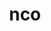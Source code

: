 ---
title: "nco"
layout: cache
categories: [package, develop]
meta: {"versions": ["5.1.9", "5.2.4"], "compilers": ["cce@=15.0.1", "gcc@=10.3.0", "gcc@=11.4.0", "gcc@=9.4.0", "oneapi@=2024.0.0"], "oss": ["rhel8", "sle_hpc15", "ubuntu20.04", "ubuntu22.04"], "platforms": ["linux"], "targets": ["neoverse_v1", "neoverse_v2", "ppc64le", "x86_64_v3", "x86_64_v4", "zen4"], "stacks": ["e4s", "e4s-cray-rhel", "e4s-cray-sles", "e4s-neoverse-v2", "e4s-neoverse_v1", "e4s-oneapi", "e4s-power", "root"], "num_specs": 45, "num_specs_by_stack": {"e4s-cray-rhel": 4, "root": 45, "e4s-cray-sles": 4, "e4s-power": 8, "e4s-neoverse_v1": 7, "e4s-neoverse-v2": 8, "e4s": 7, "e4s-oneapi": 7}}
spec_details: [{"hash": "5a7r3prdq5bq5zu6lqh6icpm2x4qpltt", "compiler": "cce@=15.0.1", "versions": ["5.1.9"], "os": "rhel8", "platform": "linux", "target": "zen4", "variants": ["build_system=autotools", "~doc"], "stacks": ["e4s-cray-rhel", "root"], "size": "-", "tarball": "https://binaries.spack.io/develop/build_cache/linux-rhel8-zen4/cce-15.0.1/nco-5.1.9/linux-rhel8-zen4-cce-15.0.1-nco-5.1.9-5a7r3prdq5bq5zu6lqh6icpm2x4qpltt.spack"}, {"hash": "yuri6bzqau6xdmgrqt6h433j5jjgdkwi", "compiler": "cce@=15.0.1", "versions": ["5.2.4"], "os": "rhel8", "platform": "linux", "target": "zen4", "variants": ["build_system=autotools", "~doc"], "stacks": ["e4s-cray-rhel", "root"], "size": "-", "tarball": "https://binaries.spack.io/develop/build_cache/linux-rhel8-zen4/cce-15.0.1/nco-5.2.4/linux-rhel8-zen4-cce-15.0.1-nco-5.2.4-yuri6bzqau6xdmgrqt6h433j5jjgdkwi.spack"}, {"hash": "wqboinzfgxxpf67oqkxcj5islauzw5zz", "compiler": "cce@=15.0.1", "versions": ["5.1.9"], "os": "rhel8", "platform": "linux", "target": "zen4", "variants": ["build_system=autotools", "~doc"], "stacks": ["e4s-cray-rhel", "root"], "size": "-", "tarball": "https://binaries.spack.io/develop/build_cache/linux-rhel8-zen4/cce-15.0.1/nco-5.1.9/linux-rhel8-zen4-cce-15.0.1-nco-5.1.9-wqboinzfgxxpf67oqkxcj5islauzw5zz.spack"}, {"hash": "flqzuo5bq2sa2pbz4j56vtu2gwhbawsx", "compiler": "cce@=15.0.1", "versions": ["5.1.9"], "os": "rhel8", "platform": "linux", "target": "zen4", "variants": ["build_system=autotools", "~doc"], "stacks": ["e4s-cray-rhel", "root"], "size": "-", "tarball": "https://binaries.spack.io/develop/build_cache/linux-rhel8-zen4/cce-15.0.1/nco-5.1.9/linux-rhel8-zen4-cce-15.0.1-nco-5.1.9-flqzuo5bq2sa2pbz4j56vtu2gwhbawsx.spack"}, {"hash": "mowkcovvwhcxcqbzltfxvnblncc5vh2r", "compiler": "gcc@=10.3.0", "versions": ["5.1.9"], "os": "sle_hpc15", "platform": "linux", "target": "x86_64_v4", "variants": ["build_system=autotools", "~doc"], "stacks": ["e4s-cray-sles", "root"], "size": "-", "tarball": "https://binaries.spack.io/develop/build_cache/linux-sle_hpc15-x86_64_v4/gcc-10.3.0/nco-5.1.9/linux-sle_hpc15-x86_64_v4-gcc-10.3.0-nco-5.1.9-mowkcovvwhcxcqbzltfxvnblncc5vh2r.spack"}, {"hash": "lzk2tb7tucmckwl365o2dzv4mhsonzf7", "compiler": "gcc@=10.3.0", "versions": ["5.1.9"], "os": "sle_hpc15", "platform": "linux", "target": "x86_64_v4", "variants": ["build_system=autotools", "~doc"], "stacks": ["e4s-cray-sles", "root"], "size": "-", "tarball": "https://binaries.spack.io/develop/build_cache/linux-sle_hpc15-x86_64_v4/gcc-10.3.0/nco-5.1.9/linux-sle_hpc15-x86_64_v4-gcc-10.3.0-nco-5.1.9-lzk2tb7tucmckwl365o2dzv4mhsonzf7.spack"}, {"hash": "526kypzitxuu7ljm3rp6o2t22tk3ojgd", "compiler": "gcc@=10.3.0", "versions": ["5.1.9"], "os": "sle_hpc15", "platform": "linux", "target": "x86_64_v4", "variants": ["build_system=autotools", "~doc"], "stacks": ["e4s-cray-sles", "root"], "size": "-", "tarball": "https://binaries.spack.io/develop/build_cache/linux-sle_hpc15-x86_64_v4/gcc-10.3.0/nco-5.1.9/linux-sle_hpc15-x86_64_v4-gcc-10.3.0-nco-5.1.9-526kypzitxuu7ljm3rp6o2t22tk3ojgd.spack"}, {"hash": "p55grywa7quwv4jsuv4d4n6lwtb7pps7", "compiler": "gcc@=10.3.0", "versions": ["5.2.4"], "os": "sle_hpc15", "platform": "linux", "target": "x86_64_v4", "variants": ["build_system=autotools", "~doc"], "stacks": ["e4s-cray-sles", "root"], "size": "-", "tarball": "https://binaries.spack.io/develop/build_cache/linux-sle_hpc15-x86_64_v4/gcc-10.3.0/nco-5.2.4/linux-sle_hpc15-x86_64_v4-gcc-10.3.0-nco-5.2.4-p55grywa7quwv4jsuv4d4n6lwtb7pps7.spack"}, {"hash": "fok6ax4k355ixxea7lajfuxnket7osyl", "compiler": "gcc@=9.4.0", "versions": ["5.2.4"], "os": "ubuntu20.04", "platform": "linux", "target": "ppc64le", "variants": ["build_system=autotools", "~doc"], "stacks": ["e4s-power", "root"], "size": "-", "tarball": "https://binaries.spack.io/develop/build_cache/linux-ubuntu20.04-ppc64le/gcc-9.4.0/nco-5.2.4/linux-ubuntu20.04-ppc64le-gcc-9.4.0-nco-5.2.4-fok6ax4k355ixxea7lajfuxnket7osyl.spack"}, {"hash": "wkmcbsde5rcll3lirqpkzjjvzocfgpxh", "compiler": "gcc@=9.4.0", "versions": ["5.1.9"], "os": "ubuntu20.04", "platform": "linux", "target": "ppc64le", "variants": ["build_system=autotools", "~doc"], "stacks": ["e4s-power", "root"], "size": "-", "tarball": "https://binaries.spack.io/develop/build_cache/linux-ubuntu20.04-ppc64le/gcc-9.4.0/nco-5.1.9/linux-ubuntu20.04-ppc64le-gcc-9.4.0-nco-5.1.9-wkmcbsde5rcll3lirqpkzjjvzocfgpxh.spack"}, {"hash": "ggomtcxjd4recqgwg2dpyljpj32zb3nn", "compiler": "gcc@=9.4.0", "versions": ["5.1.9"], "os": "ubuntu20.04", "platform": "linux", "target": "ppc64le", "variants": ["build_system=autotools", "~doc"], "stacks": ["e4s-power", "root"], "size": "-", "tarball": "https://binaries.spack.io/develop/build_cache/linux-ubuntu20.04-ppc64le/gcc-9.4.0/nco-5.1.9/linux-ubuntu20.04-ppc64le-gcc-9.4.0-nco-5.1.9-ggomtcxjd4recqgwg2dpyljpj32zb3nn.spack"}, {"hash": "n6jzxptvvjmnoapm4a32jr34e7lelp7z", "compiler": "gcc@=9.4.0", "versions": ["5.1.9"], "os": "ubuntu20.04", "platform": "linux", "target": "ppc64le", "variants": ["build_system=autotools", "~doc"], "stacks": ["e4s-power", "root"], "size": "-", "tarball": "https://binaries.spack.io/develop/build_cache/linux-ubuntu20.04-ppc64le/gcc-9.4.0/nco-5.1.9/linux-ubuntu20.04-ppc64le-gcc-9.4.0-nco-5.1.9-n6jzxptvvjmnoapm4a32jr34e7lelp7z.spack"}, {"hash": "o6w5ktbwfo6o3y3x6hl6jxcguu5hikap", "compiler": "gcc@=9.4.0", "versions": ["5.1.9"], "os": "ubuntu20.04", "platform": "linux", "target": "ppc64le", "variants": ["build_system=autotools", "~doc"], "stacks": ["e4s-power", "root"], "size": "-", "tarball": "https://binaries.spack.io/develop/build_cache/linux-ubuntu20.04-ppc64le/gcc-9.4.0/nco-5.1.9/linux-ubuntu20.04-ppc64le-gcc-9.4.0-nco-5.1.9-o6w5ktbwfo6o3y3x6hl6jxcguu5hikap.spack"}, {"hash": "jvytgjpmdsatpmvgkv5mcg6vesrfylob", "compiler": "gcc@=9.4.0", "versions": ["5.2.4"], "os": "ubuntu20.04", "platform": "linux", "target": "ppc64le", "variants": ["build_system=autotools", "~doc"], "stacks": ["e4s-power", "root"], "size": "-", "tarball": "https://binaries.spack.io/develop/build_cache/linux-ubuntu20.04-ppc64le/gcc-9.4.0/nco-5.2.4/linux-ubuntu20.04-ppc64le-gcc-9.4.0-nco-5.2.4-jvytgjpmdsatpmvgkv5mcg6vesrfylob.spack"}, {"hash": "hq6oc6oquemg7ls6x3azudysipe374zb", "compiler": "gcc@=9.4.0", "versions": ["5.1.9"], "os": "ubuntu20.04", "platform": "linux", "target": "ppc64le", "variants": ["build_system=autotools", "~doc"], "stacks": ["e4s-power", "root"], "size": "-", "tarball": "https://binaries.spack.io/develop/build_cache/linux-ubuntu20.04-ppc64le/gcc-9.4.0/nco-5.1.9/linux-ubuntu20.04-ppc64le-gcc-9.4.0-nco-5.1.9-hq6oc6oquemg7ls6x3azudysipe374zb.spack"}, {"hash": "mxyqhy37otshsiar5d25ko4w4c63isks", "compiler": "gcc@=9.4.0", "versions": ["5.2.4"], "os": "ubuntu20.04", "platform": "linux", "target": "ppc64le", "variants": ["build_system=autotools", "~doc"], "stacks": ["e4s-power", "root"], "size": "-", "tarball": "https://binaries.spack.io/develop/build_cache/linux-ubuntu20.04-ppc64le/gcc-9.4.0/nco-5.2.4/linux-ubuntu20.04-ppc64le-gcc-9.4.0-nco-5.2.4-mxyqhy37otshsiar5d25ko4w4c63isks.spack"}, {"hash": "jzcgzue7bg2ecdukaiykevvjbnxc6jxz", "compiler": "gcc@=11.4.0", "versions": ["5.1.9"], "os": "ubuntu22.04", "platform": "linux", "target": "neoverse_v1", "variants": ["build_system=autotools", "~doc"], "stacks": ["root", "e4s-neoverse_v1"], "size": "-", "tarball": "https://binaries.spack.io/develop/build_cache/linux-ubuntu22.04-neoverse_v1/gcc-11.4.0/nco-5.1.9/linux-ubuntu22.04-neoverse_v1-gcc-11.4.0-nco-5.1.9-jzcgzue7bg2ecdukaiykevvjbnxc6jxz.spack"}, {"hash": "a75nf4jruyfrzzaz3rpdi6sfl7ycheij", "compiler": "gcc@=11.4.0", "versions": ["5.1.9"], "os": "ubuntu22.04", "platform": "linux", "target": "neoverse_v1", "variants": ["build_system=autotools", "~doc"], "stacks": ["root", "e4s-neoverse_v1"], "size": "-", "tarball": "https://binaries.spack.io/develop/build_cache/linux-ubuntu22.04-neoverse_v1/gcc-11.4.0/nco-5.1.9/linux-ubuntu22.04-neoverse_v1-gcc-11.4.0-nco-5.1.9-a75nf4jruyfrzzaz3rpdi6sfl7ycheij.spack"}, {"hash": "lmcv2l57oscagwyjc3qc6lyvfgpjov6a", "compiler": "gcc@=11.4.0", "versions": ["5.1.9"], "os": "ubuntu22.04", "platform": "linux", "target": "neoverse_v1", "variants": ["build_system=autotools", "~doc"], "stacks": ["root", "e4s-neoverse_v1"], "size": "-", "tarball": "https://binaries.spack.io/develop/build_cache/linux-ubuntu22.04-neoverse_v1/gcc-11.4.0/nco-5.1.9/linux-ubuntu22.04-neoverse_v1-gcc-11.4.0-nco-5.1.9-lmcv2l57oscagwyjc3qc6lyvfgpjov6a.spack"}, {"hash": "x2tf62l2fnkwdbyzx7rx366xoyfs67nf", "compiler": "gcc@=11.4.0", "versions": ["5.1.9"], "os": "ubuntu22.04", "platform": "linux", "target": "neoverse_v1", "variants": ["build_system=autotools", "~doc"], "stacks": ["root", "e4s-neoverse_v1"], "size": "-", "tarball": "https://binaries.spack.io/develop/build_cache/linux-ubuntu22.04-neoverse_v1/gcc-11.4.0/nco-5.1.9/linux-ubuntu22.04-neoverse_v1-gcc-11.4.0-nco-5.1.9-x2tf62l2fnkwdbyzx7rx366xoyfs67nf.spack"}, {"hash": "x3clcxlnghr6n5a42vpzf67hlcyp3xuk", "compiler": "gcc@=11.4.0", "versions": ["5.2.4"], "os": "ubuntu22.04", "platform": "linux", "target": "neoverse_v1", "variants": ["build_system=autotools", "~doc"], "stacks": ["root", "e4s-neoverse_v1"], "size": "-", "tarball": "https://binaries.spack.io/develop/build_cache/linux-ubuntu22.04-neoverse_v1/gcc-11.4.0/nco-5.2.4/linux-ubuntu22.04-neoverse_v1-gcc-11.4.0-nco-5.2.4-x3clcxlnghr6n5a42vpzf67hlcyp3xuk.spack"}, {"hash": "fysxtrzej73shjj2s2kr63xn7v3qruzu", "compiler": "gcc@=11.4.0", "versions": ["5.2.4"], "os": "ubuntu22.04", "platform": "linux", "target": "neoverse_v1", "variants": ["build_system=autotools", "~doc"], "stacks": ["root", "e4s-neoverse_v1"], "size": "-", "tarball": "https://binaries.spack.io/develop/build_cache/linux-ubuntu22.04-neoverse_v1/gcc-11.4.0/nco-5.2.4/linux-ubuntu22.04-neoverse_v1-gcc-11.4.0-nco-5.2.4-fysxtrzej73shjj2s2kr63xn7v3qruzu.spack"}, {"hash": "rorjiobxq2cdepgvcvebnyf3pfd4o7wa", "compiler": "gcc@=11.4.0", "versions": ["5.2.4"], "os": "ubuntu22.04", "platform": "linux", "target": "neoverse_v1", "variants": ["build_system=autotools", "~doc"], "stacks": ["root", "e4s-neoverse_v1"], "size": "-", "tarball": "https://binaries.spack.io/develop/build_cache/linux-ubuntu22.04-neoverse_v1/gcc-11.4.0/nco-5.2.4/linux-ubuntu22.04-neoverse_v1-gcc-11.4.0-nco-5.2.4-rorjiobxq2cdepgvcvebnyf3pfd4o7wa.spack"}, {"hash": "xvlqosmuhmebknqajhsq6h3yedrexlcq", "compiler": "gcc@=11.4.0", "versions": ["5.1.9"], "os": "ubuntu22.04", "platform": "linux", "target": "neoverse_v2", "variants": ["build_system=autotools", "~doc"], "stacks": ["e4s-neoverse-v2", "root"], "size": "-", "tarball": "https://binaries.spack.io/develop/build_cache/linux-ubuntu22.04-neoverse_v2/gcc-11.4.0/nco-5.1.9/linux-ubuntu22.04-neoverse_v2-gcc-11.4.0-nco-5.1.9-xvlqosmuhmebknqajhsq6h3yedrexlcq.spack"}, {"hash": "yegxby6r2yzmh5jg42ygsqz3c65slcw4", "compiler": "gcc@=11.4.0", "versions": ["5.2.4"], "os": "ubuntu22.04", "platform": "linux", "target": "neoverse_v2", "variants": ["build_system=autotools", "~doc"], "stacks": ["e4s-neoverse-v2", "root"], "size": "-", "tarball": "https://binaries.spack.io/develop/build_cache/linux-ubuntu22.04-neoverse_v2/gcc-11.4.0/nco-5.2.4/linux-ubuntu22.04-neoverse_v2-gcc-11.4.0-nco-5.2.4-yegxby6r2yzmh5jg42ygsqz3c65slcw4.spack"}, {"hash": "uapbqi6cn7dj2pvepai46r2jzosxuymr", "compiler": "gcc@=11.4.0", "versions": ["5.2.4"], "os": "ubuntu22.04", "platform": "linux", "target": "neoverse_v2", "variants": ["build_system=autotools", "~doc"], "stacks": ["e4s-neoverse-v2", "root"], "size": "-", "tarball": "https://binaries.spack.io/develop/build_cache/linux-ubuntu22.04-neoverse_v2/gcc-11.4.0/nco-5.2.4/linux-ubuntu22.04-neoverse_v2-gcc-11.4.0-nco-5.2.4-uapbqi6cn7dj2pvepai46r2jzosxuymr.spack"}, {"hash": "ssw5jtftnnzbpzs4bj7dc5273ayrfbgb", "compiler": "gcc@=11.4.0", "versions": ["5.2.4"], "os": "ubuntu22.04", "platform": "linux", "target": "neoverse_v2", "variants": ["build_system=autotools", "~doc"], "stacks": ["e4s-neoverse-v2", "root"], "size": "-", "tarball": "https://binaries.spack.io/develop/build_cache/linux-ubuntu22.04-neoverse_v2/gcc-11.4.0/nco-5.2.4/linux-ubuntu22.04-neoverse_v2-gcc-11.4.0-nco-5.2.4-ssw5jtftnnzbpzs4bj7dc5273ayrfbgb.spack"}, {"hash": "uxctdh54vr5af3eifttscd2lhhzwidzf", "compiler": "gcc@=11.4.0", "versions": ["5.1.9"], "os": "ubuntu22.04", "platform": "linux", "target": "neoverse_v2", "variants": ["build_system=autotools", "~doc"], "stacks": ["e4s-neoverse-v2", "root"], "size": "-", "tarball": "https://binaries.spack.io/develop/build_cache/linux-ubuntu22.04-neoverse_v2/gcc-11.4.0/nco-5.1.9/linux-ubuntu22.04-neoverse_v2-gcc-11.4.0-nco-5.1.9-uxctdh54vr5af3eifttscd2lhhzwidzf.spack"}, {"hash": "lglwwb6ug5hwjxoiwdmyz4t54dllzyzk", "compiler": "gcc@=11.4.0", "versions": ["5.1.9"], "os": "ubuntu22.04", "platform": "linux", "target": "neoverse_v2", "variants": ["build_system=autotools", "~doc"], "stacks": ["e4s-neoverse-v2", "root"], "size": "-", "tarball": "https://binaries.spack.io/develop/build_cache/linux-ubuntu22.04-neoverse_v2/gcc-11.4.0/nco-5.1.9/linux-ubuntu22.04-neoverse_v2-gcc-11.4.0-nco-5.1.9-lglwwb6ug5hwjxoiwdmyz4t54dllzyzk.spack"}, {"hash": "akjmbzmh3ahtp5oqbzn64joakdvrzlhe", "compiler": "gcc@=11.4.0", "versions": ["5.1.9"], "os": "ubuntu22.04", "platform": "linux", "target": "neoverse_v2", "variants": ["build_system=autotools", "~doc"], "stacks": ["e4s-neoverse-v2", "root"], "size": "-", "tarball": "https://binaries.spack.io/develop/build_cache/linux-ubuntu22.04-neoverse_v2/gcc-11.4.0/nco-5.1.9/linux-ubuntu22.04-neoverse_v2-gcc-11.4.0-nco-5.1.9-akjmbzmh3ahtp5oqbzn64joakdvrzlhe.spack"}, {"hash": "stcujw2xutldqyuhgpuzozezqe6oq5u2", "compiler": "gcc@=11.4.0", "versions": ["5.1.9"], "os": "ubuntu22.04", "platform": "linux", "target": "neoverse_v2", "variants": ["build_system=autotools", "~doc"], "stacks": ["e4s-neoverse-v2", "root"], "size": "-", "tarball": "https://binaries.spack.io/develop/build_cache/linux-ubuntu22.04-neoverse_v2/gcc-11.4.0/nco-5.1.9/linux-ubuntu22.04-neoverse_v2-gcc-11.4.0-nco-5.1.9-stcujw2xutldqyuhgpuzozezqe6oq5u2.spack"}, {"hash": "vtlawtgt2xq5cv6n5zwgt3ca72lk6tpd", "compiler": "gcc@=11.4.0", "versions": ["5.1.9"], "os": "ubuntu22.04", "platform": "linux", "target": "x86_64_v3", "variants": ["build_system=autotools", "~doc"], "stacks": ["e4s", "root"], "size": "-", "tarball": "https://binaries.spack.io/develop/build_cache/linux-ubuntu22.04-x86_64_v3/gcc-11.4.0/nco-5.1.9/linux-ubuntu22.04-x86_64_v3-gcc-11.4.0-nco-5.1.9-vtlawtgt2xq5cv6n5zwgt3ca72lk6tpd.spack"}, {"hash": "drx2hqmwq2hx623nxcdjla23h4hujw6x", "compiler": "gcc@=11.4.0", "versions": ["5.1.9"], "os": "ubuntu22.04", "platform": "linux", "target": "x86_64_v3", "variants": ["build_system=autotools", "~doc"], "stacks": ["e4s", "root"], "size": "-", "tarball": "https://binaries.spack.io/develop/build_cache/linux-ubuntu22.04-x86_64_v3/gcc-11.4.0/nco-5.1.9/linux-ubuntu22.04-x86_64_v3-gcc-11.4.0-nco-5.1.9-drx2hqmwq2hx623nxcdjla23h4hujw6x.spack"}, {"hash": "wujfqosh4t4n74pelwdzuscurng6zymf", "compiler": "gcc@=11.4.0", "versions": ["5.1.9"], "os": "ubuntu22.04", "platform": "linux", "target": "x86_64_v3", "variants": ["build_system=autotools", "~doc"], "stacks": ["e4s", "root"], "size": "-", "tarball": "https://binaries.spack.io/develop/build_cache/linux-ubuntu22.04-x86_64_v3/gcc-11.4.0/nco-5.1.9/linux-ubuntu22.04-x86_64_v3-gcc-11.4.0-nco-5.1.9-wujfqosh4t4n74pelwdzuscurng6zymf.spack"}, {"hash": "s5c23d73fn4ujqfpye46or3xteejnuor", "compiler": "gcc@=11.4.0", "versions": ["5.2.4"], "os": "ubuntu22.04", "platform": "linux", "target": "x86_64_v3", "variants": ["build_system=autotools", "~doc"], "stacks": ["e4s", "root"], "size": "-", "tarball": "https://binaries.spack.io/develop/build_cache/linux-ubuntu22.04-x86_64_v3/gcc-11.4.0/nco-5.2.4/linux-ubuntu22.04-x86_64_v3-gcc-11.4.0-nco-5.2.4-s5c23d73fn4ujqfpye46or3xteejnuor.spack"}, {"hash": "ccfe6qj3654kkqr5w7zrworalt3e3qou", "compiler": "gcc@=11.4.0", "versions": ["5.2.4"], "os": "ubuntu22.04", "platform": "linux", "target": "x86_64_v3", "variants": ["build_system=autotools", "~doc"], "stacks": ["e4s", "root"], "size": "-", "tarball": "https://binaries.spack.io/develop/build_cache/linux-ubuntu22.04-x86_64_v3/gcc-11.4.0/nco-5.2.4/linux-ubuntu22.04-x86_64_v3-gcc-11.4.0-nco-5.2.4-ccfe6qj3654kkqr5w7zrworalt3e3qou.spack"}, {"hash": "zdqjyoc2db2xqfnxgmye36q7m64etztj", "compiler": "gcc@=11.4.0", "versions": ["5.2.4"], "os": "ubuntu22.04", "platform": "linux", "target": "x86_64_v3", "variants": ["build_system=autotools", "~doc"], "stacks": ["e4s", "root"], "size": "-", "tarball": "https://binaries.spack.io/develop/build_cache/linux-ubuntu22.04-x86_64_v3/gcc-11.4.0/nco-5.2.4/linux-ubuntu22.04-x86_64_v3-gcc-11.4.0-nco-5.2.4-zdqjyoc2db2xqfnxgmye36q7m64etztj.spack"}, {"hash": "bafj755ls4swpbsqm7bc6qemdyl5odut", "compiler": "gcc@=11.4.0", "versions": ["5.1.9"], "os": "ubuntu22.04", "platform": "linux", "target": "x86_64_v3", "variants": ["build_system=autotools", "~doc"], "stacks": ["e4s", "root"], "size": "-", "tarball": "https://binaries.spack.io/develop/build_cache/linux-ubuntu22.04-x86_64_v3/gcc-11.4.0/nco-5.1.9/linux-ubuntu22.04-x86_64_v3-gcc-11.4.0-nco-5.1.9-bafj755ls4swpbsqm7bc6qemdyl5odut.spack"}, {"hash": "rf53te7mrobvb36bujc6ikyypolryfoz", "compiler": "oneapi@=2024.0.0", "versions": ["5.1.9"], "os": "ubuntu22.04", "platform": "linux", "target": "x86_64_v3", "variants": ["build_system=autotools", "~doc"], "stacks": ["root", "e4s-oneapi"], "size": "-", "tarball": "https://binaries.spack.io/develop/build_cache/linux-ubuntu22.04-x86_64_v3/oneapi-2024.0.0/nco-5.1.9/linux-ubuntu22.04-x86_64_v3-oneapi-2024.0.0-nco-5.1.9-rf53te7mrobvb36bujc6ikyypolryfoz.spack"}, {"hash": "fhogpjozk4nvkplm45hy54nz2obr6a6l", "compiler": "oneapi@=2024.0.0", "versions": ["5.1.9"], "os": "ubuntu22.04", "platform": "linux", "target": "x86_64_v3", "variants": ["build_system=autotools", "~doc"], "stacks": ["root", "e4s-oneapi"], "size": "-", "tarball": "https://binaries.spack.io/develop/build_cache/linux-ubuntu22.04-x86_64_v3/oneapi-2024.0.0/nco-5.1.9/linux-ubuntu22.04-x86_64_v3-oneapi-2024.0.0-nco-5.1.9-fhogpjozk4nvkplm45hy54nz2obr6a6l.spack"}, {"hash": "5bjfeukm6jf7rt7yrozdla3pukrdrcyb", "compiler": "oneapi@=2024.0.0", "versions": ["5.2.4"], "os": "ubuntu22.04", "platform": "linux", "target": "x86_64_v3", "variants": ["build_system=autotools", "~doc"], "stacks": ["root", "e4s-oneapi"], "size": "-", "tarball": "https://binaries.spack.io/develop/build_cache/linux-ubuntu22.04-x86_64_v3/oneapi-2024.0.0/nco-5.2.4/linux-ubuntu22.04-x86_64_v3-oneapi-2024.0.0-nco-5.2.4-5bjfeukm6jf7rt7yrozdla3pukrdrcyb.spack"}, {"hash": "tmuvrtjcao32juwvz7dnvzjoumhsq3wa", "compiler": "oneapi@=2024.0.0", "versions": ["5.1.9"], "os": "ubuntu22.04", "platform": "linux", "target": "x86_64_v3", "variants": ["build_system=autotools", "~doc"], "stacks": ["root", "e4s-oneapi"], "size": "-", "tarball": "https://binaries.spack.io/develop/build_cache/linux-ubuntu22.04-x86_64_v3/oneapi-2024.0.0/nco-5.1.9/linux-ubuntu22.04-x86_64_v3-oneapi-2024.0.0-nco-5.1.9-tmuvrtjcao32juwvz7dnvzjoumhsq3wa.spack"}, {"hash": "drgchd5klr777eq7micist5eb5fbvdxh", "compiler": "oneapi@=2024.0.0", "versions": ["5.2.4"], "os": "ubuntu22.04", "platform": "linux", "target": "x86_64_v3", "variants": ["build_system=autotools", "~doc"], "stacks": ["root", "e4s-oneapi"], "size": "-", "tarball": "https://binaries.spack.io/develop/build_cache/linux-ubuntu22.04-x86_64_v3/oneapi-2024.0.0/nco-5.2.4/linux-ubuntu22.04-x86_64_v3-oneapi-2024.0.0-nco-5.2.4-drgchd5klr777eq7micist5eb5fbvdxh.spack"}, {"hash": "gfpwehcgdkqxsbrxonasmmlj2kmcbq4v", "compiler": "oneapi@=2024.0.0", "versions": ["5.1.9"], "os": "ubuntu22.04", "platform": "linux", "target": "x86_64_v3", "variants": ["build_system=autotools", "~doc"], "stacks": ["root", "e4s-oneapi"], "size": "-", "tarball": "https://binaries.spack.io/develop/build_cache/linux-ubuntu22.04-x86_64_v3/oneapi-2024.0.0/nco-5.1.9/linux-ubuntu22.04-x86_64_v3-oneapi-2024.0.0-nco-5.1.9-gfpwehcgdkqxsbrxonasmmlj2kmcbq4v.spack"}, {"hash": "nzqr52ckmszna7jc4dntbvfghwtyi56z", "compiler": "oneapi@=2024.0.0", "versions": ["5.2.4"], "os": "ubuntu22.04", "platform": "linux", "target": "x86_64_v3", "variants": ["build_system=autotools", "~doc"], "stacks": ["root", "e4s-oneapi"], "size": "-", "tarball": "https://binaries.spack.io/develop/build_cache/linux-ubuntu22.04-x86_64_v3/oneapi-2024.0.0/nco-5.2.4/linux-ubuntu22.04-x86_64_v3-oneapi-2024.0.0-nco-5.2.4-nzqr52ckmszna7jc4dntbvfghwtyi56z.spack"}]
---